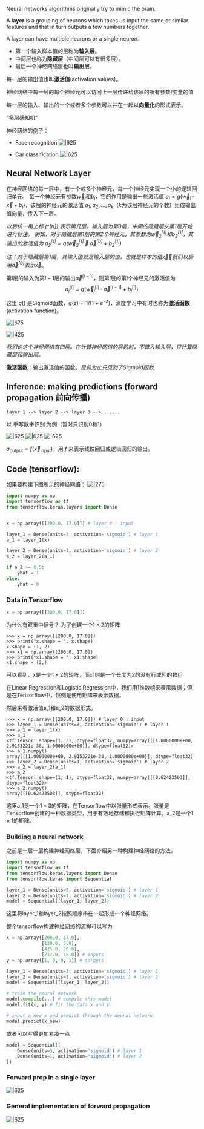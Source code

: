 Neural networks algorithms originally try to mimic the brain.

A **layer** is a grouping of neurons which takes us input the same or similar features and that in turn outputs a few numbers together.

A layer can have multiple neurons or a single neuron.

- 第一个输入样本值的层称为**输入层**。
- 中间层也称为**隐藏层**（中间层可以有很多层）。
- 最后一个神经网络层也叫**输出层**。

每一层的输出值也叫**激活值**(activation values)。

神经网络中每一层的每个神经元可以访问上一层传递给该层的所有参数/变量的值

每一层的输入、输出的一个或者多个参数可以并在一起以**向量化**的形式表示。

“多层感知机”

神经网络的例子：

- Face recognition
![|625](files/FaceRecognition.png)

- Car classification
![|625](files/CarClassification.png)

## Neural Network Layer

在神经网络的每一层中，有一个或多个神经元，每一个神经元实现一个小的逻辑回归单元。
每一个神经元有参数$\vec{w}_i$和$b_i$，它的作用是输出一些激活值 $a_i = g(\vec{w}_i \cdot \vec{x} + b_i)$，该层的神经元的激活值 $a_1, a_2, \dots, a_k$（$k$为该层神经元的个数）组成输出值向量，传入下一层。

*以后统一用上标 (^\[n]) 表示第几层。输入层为第0层，中间的隐藏层从第1层开始进行标注。
例如，对于隐藏层第1层的第2个神经元，其参数为$\vec{w}_2^{[1]}$和$b_2^{[1]}$，其输出的激活值为 $a_2^{[1]} = g(\vec{w}_2^{[1]} \cdot \vec{a}^{[0]} + b_2^{[1]})$*

*注：对于隐藏层第1层，其输入值就是输入层的值，也就是样本的值$\vec{x}$，我们以后用$\vec{a}^{[0]}$表示$\vec{x}$*。

第$l$层的输入为第$l-1$层的输出$\vec{a}^{[l-1]}$，则第$l$层的第$j$个神经元的激活值为
$$a_j^{[l]} = g(\vec{w}_j^{[l]} \cdot \vec{a}^{[l-1]} + b_j^{[l]})$$

这里 $g()$ 是Sigmoid函数，$g(z) = 1 / (1 + e^{-z})$，深度学习中有时也称为**激活函数**(activation function)。

![|675](files/NeuralNetworks.png)

![|425](files/ComplexNeuralNetworks.png)

*我们说这个神经网络有四层。在计算神经网络的层数时，不算入输入层，只计算隐藏层和输出层。*

**激活函数**：输出激活值的函数。*目前为止只见到了Sigmoid函数*

## Inference: making predictions (forward propagation 前向传播)

```
layer 1 --> layer 2 --> layer 3 --> ......
```

以 手写数字识别 为例（暂时只识别0和1）

![|625](files/HandwrittenDigitRecognition.png)
![|625](files/HandwrittenDigitRecognition2.png)
![|625](files/HandwrittenDigitRecognition3.png)

$a_\text{output} = f(\vec{x}_\text{input})$，用 $f$ 来表示线性回归或逻辑回归的输出。

## Code (tensorflow):

如果要构建下图所示的神经网络：
![|275](files/NeuralNetworkExample.png)

```Python
import numpy as np
import tensorflow as tf
from tensorflow.keras.layers import Dense


x = np.array([[200.0, 17.0]]) # layer 0 : input

layer_1 = Dense(units=3, activation='sigmoid') # layer 1
a_1 = layer_1(x)

layer_2 = Dense(units=1, activation='sigmoid') # layer 2
a_2 = layer_2(a_1)

if a_2 >= 0.5:
	yhat = 1
else:
	yhat = 0
```

### Data in Tensorflow

```Python
x = np.array([[200.0, 17.0]])
```

为什么有双重中括号？
为了创建一个$1\times2$的矩阵

```shell
>>> x = np.array([[200.0, 17.0]])
>>> print("x.shape = ", x.shape)
x.shape = (1, 2)
>>> x1 = np.array([200.0, 17.0])
>>> print("x1.shape = ", x1.shape)
x1.shape = (2,)
```

可以看到，x是一个$1\times2$的矩阵，而x1则是一个长度为2的没有行或列的数组

在Linear Regression和Logistic Regression中，我们用1维数组来表示数据；但是在Tensorflow中，惯例是使用矩阵来表示数据。

然后来看激活值a_1和a_2的数据形式。
```shell
>>> x = np.array([[200.0, 17.0]]) # layer 0 : input
>>> layer_1 = Dense(units=3, activation='sigmoid') # layer 1
>>> a_1 = layer_1(x)
>>> a_1
<tf.Tensor: shape=(1, 3), dtype=float32, numpy=array([[1.0000000e+00, 2.9153221e-38, 1.0000000e+00]], dtype=float32)>
>>> a_1.numpy()
array([[1.0000000e+00, 2.9153221e-38, 1.0000000e+00]], dtype=float32)
>>> layer_2 = Dense(units=1, activation='sigmoid') # layer 2
>>> a_2 = layer_2(a_1)
>>> a_2
<tf.Tensor: shape=(1, 1), dtype=float32, numpy=array([[0.62423503]], dtype=float32)>
>>> a_2.numpy()
array([[0.62423503]], dtype=float32)
```

这里a_1是一个$1 \times 3$的矩阵，在Tensorflow中以张量形式表示。张量是Tensorflow创建的一种数据类型，用于有效地存储和执行矩阵计算。a_2是一个$1 \times 1$的矩阵。

### Building a neural network

之前是一层一层构建神经网络层，下面介绍另一种构建神经网络的方法。

```Python
import numpy as np
import tensorflow as tf
from tensorflow.keras.layers import Dense
from tensorflow.keras import Sequential

layer_1 = Dense(units=3, activation='sigmoid') # layer 1
layer_2 = Dense(units=1, activation='sigmoid') # layer 2
model = Sequential([layer_1, layer_2])
```

这里将layer_1和layer_2按照顺序串在一起形成一个神经网络。

整个tensorflow构建神经网络的流程可以写为
```Python
x = np.array([200.0, 17.0],
			 [120.0, 5.0],
			 [425.0, 20.0],
			 [212.0, 18.0]) # inputs
y = np.array([1, 0, 0, 1]) # targets

layer_1 = Dense(units=3, activation='sigmoid') # layer 1
layer_2 = Dense(units=1, activation='sigmoid') # layer 2
model = Sequential([layer_1, layer_2])

# train the neural network
model.compile(...) # compile this model
model.fit(x, y) # fit the data x and y

# input a new x and predict through the neural network
model.predict(x_new)
```

或者可以写得更加紧凑一点
```Python
model = Sequential([
	Dense(units=3, activation='sigmoid') # layer 1
	Dense(units=1, activation='sigmoid') # layer 2
])
```

### Forward prop in a single layer

![|625](files/ForwardPropCoffeeRoastingModel.png)

### General implementation of forward propagation

![|625](files/GeneralImplementationOfForwardPropagation.png)


